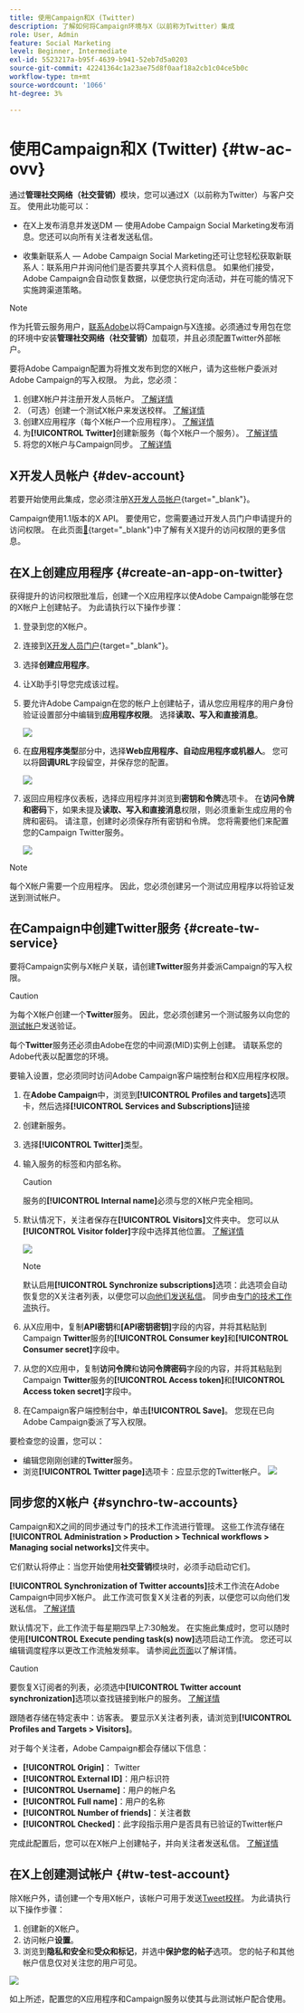 ```yaml
---
title: 使用Campaign和X (Twitter)
description: 了解如何将Campaign环境与X（以前称为Twitter）集成
role: User, Admin
feature: Social Marketing
level: Beginner, Intermediate
exl-id: 5523217a-b95f-4639-b941-52eb7d5a0203
source-git-commit: 42241364c1a23ae75d8f0aaf18a2cb1c04ce5b0c
workflow-type: tm+mt
source-wordcount: '1066'
ht-degree: 3%

---
```


# 使用Campaign和X (Twitter) {#tw-ac-ovv}

通过&#x200B;**管理社交网络（社交营销）**&#x200B;模块，您可以通过X（以前称为Twitter）与客户交互。 使用此功能可以：

* 在X上发布消息并发送DM — 使用Adobe Campaign Social Marketing发布消息。您还可以向所有关注者发送私信。

* 收集新联系人 — Adobe Campaign Social Marketing还可让您轻松获取新联系人：联系用户并询问他们是否要共享其个人资料信息。 如果他们接受，Adobe Campaign会自动恢复数据，以便您执行定向活动，并在可能的情况下实施跨渠道策略。


>[!NOTE]
>
>作为托管云服务用户，[联系Adobe](../start/campaign-faq.md#support)以将Campaign与X连接。必须通过专用包在您的环境中安装&#x200B;**管理社交网络（社交营销）**&#x200B;加载项，并且必须配置Twitter外部帐户。


要将Adobe Campaign配置为将推文发布到您的X帐户，请为这些帐户委派对Adobe Campaign的写入权限。 为此，您必须：

1. 创建X帐户并注册开发人员帐户。 [了解详情](#dev-account)
1. （可选）创建一个测试X帐户来发送校样。 [了解详情](#tw-test-account)
1. 创建X应用程序（每个X帐户一个应用程序）。 [了解详情](#create-an-app-on-twitter)
1. 为&#x200B;**[!UICONTROL Twitter]**&#x200B;创建新服务（每个X帐户一个服务）。 [了解详情](#create-tw-service)
1. 将您的X帐户与Campaign同步。 [了解详情](#synchro-tw-accounts)

## X开发人员帐户 {#dev-account}

若要开始使用此集成，您必须注册[X开发人员帐户](https://developer.twitter.com){target="_blank"}。

Campaign使用1.1版本的X API。 要使用它，您需要通过开发人员门户申请提升的访问权限。 在此页面[&#128279;](https://developer.twitter.com/en/portal/products/elevated){target="_blank"}中了解有关X提升的访问权限的更多信息。

## 在X上创建应用程序 {#create-an-app-on-twitter}

获得提升的访问权限批准后，创建一个X应用程序以使Adobe Campaign能够在您的X帐户上创建帖子。 为此请执行以下操作步骤：

1. 登录到您的X帐户。
1. 连接到[X开发人员门户](https://developer.twitter.com/en/apps){target="_blank"}。
1. 选择&#x200B;**创建应用程序**。
1. 让X助手引导您完成该过程。
1. 要允许Adobe Campaign在您的帐户上创建帖子，请从您应用程序的用户身份验证设置部分中编辑到&#x200B;**应用程序权限**。 选择&#x200B;**读取、写入和直接消息**。

   ![](assets/tw-permissions.png)

1. 在&#x200B;**应用程序类型**&#x200B;部分中，选择&#x200B;**Web应用程序、自动应用程序或机器人**。 您可以将&#x200B;**回调URL**&#x200B;字段留空，并保存您的配置。

   ![](assets/tw-app-type.png)

1. 返回应用程序仪表板，选择应用程序并浏览到&#x200B;**密钥和令牌**&#x200B;选项卡。 在&#x200B;**访问令牌和密码**&#x200B;下，如果未提及&#x200B;**读取、写入和直接消息**&#x200B;权限，则必须重新生成应用的令牌和密码。 请注意，创建时必须保存所有密钥和令牌。 您将需要他们来配置您的Campaign Twitter服务。

   ![](assets/tw-permissions-check.png)


>[!NOTE]
>
>每个X帐户需要一个应用程序。 因此，您必须创建另一个测试应用程序以将验证发送到测试帐户。
>

## 在Campaign中创建Twitter服务 {#create-tw-service}

要将Campaign实例与X帐户关联，请创建&#x200B;**Twitter**&#x200B;服务并委派Campaign的写入权限。

>[!CAUTION]
>
>为每个X帐户创建一个&#x200B;**Twitter**&#x200B;服务。 因此，您必须创建另一个测试服务以向您的[测试帐户](#tw-test-account)发送验证。
>
>每个&#x200B;**Twitter**&#x200B;服务还必须由Adobe在您的中间源(MID)实例上创建。 请联系您的Adobe代表以配置您的环境。
>

要输入设置，您必须同时访问Adobe Campaign客户端控制台和X应用程序权限。

1. 在&#x200B;**Adobe Campaign**&#x200B;中，浏览到&#x200B;**[!UICONTROL Profiles and targets]**&#x200B;选项卡，然后选择&#x200B;**[!UICONTROL Services and Subscriptions]**&#x200B;链接
1. 创建新服务。
1. 选择&#x200B;**[!UICONTROL Twitter]**&#x200B;类型。
1. 输入服务的标签和内部名称。

   >[!CAUTION]
   >
   >服务的&#x200B;**[!UICONTROL Internal name]**&#x200B;必须与您的X帐户完全相同。
   >

1. 默认情况下，关注者保存在&#x200B;**[!UICONTROL Visitors]**&#x200B;文件夹中。 您可以从&#x200B;**[!UICONTROL Visitor folder]**&#x200B;字段中选择其他位置。 [了解详情](../send/twitter.md#direct-tw-messages)

   ![](assets/tw-service-in-ac.png)

   >[!NOTE]
   >
   >默认启用&#x200B;**[!UICONTROL Synchronize subscriptions]**&#x200B;选项：此选项会自动恢复您的X关注者列表，以便您可以[向他们发送私信](../send/twitter.md#direct-tw-messages)。 同步由[专门的技术工作流](#synchro-tw-accounts)执行。

1. 从X应用中，复制&#x200B;**API密钥**&#x200B;和&#x200B;**[API密钥密钥]**&#x200B;字段的内容，并将其粘贴到Campaign **Twitter**&#x200B;服务的&#x200B;**[!UICONTROL Consumer key]**&#x200B;和&#x200B;**[!UICONTROL Consumer secret]**&#x200B;字段中。

1. 从您的X应用中，复制&#x200B;**访问令牌**&#x200B;和&#x200B;**访问令牌密码**&#x200B;字段的内容，并将其粘贴到Campaign **Twitter**&#x200B;服务的&#x200B;**[!UICONTROL Access token]**&#x200B;和&#x200B;**[!UICONTROL Access token secret]**&#x200B;字段中。

1. 在Campaign客户端控制台中，单击&#x200B;**[!UICONTROL Save]**。 您现在已向Adobe Campaign委派了写入权限。

要检查您的设置，您可以：

* 编辑您刚刚创建的&#x200B;**Twitter**&#x200B;服务。
* 浏览&#x200B;**[!UICONTROL Twitter page]**&#x200B;选项卡：应显示您的Twitter帐户。
  ![](assets/tw-page.png)

## 同步您的X帐户 {#synchro-tw-accounts}

Campaign和X之间的同步通过专门的技术工作流进行管理。 这些工作流存储在&#x200B;**[!UICONTROL Administration > Production > Technical workflows > Managing social networks]**&#x200B;文件夹中。

它们默认将停止：当您开始使用&#x200B;**社交营销**&#x200B;模块时，必须手动启动它们。

**[!UICONTROL Synchronization of Twitter accounts]**&#x200B;技术工作流在Adobe Campaign中同步X帐户。 此工作流可恢复X关注者的列表，以便您可以向他们发送私信。 [了解详情](../send/twitter.md#direct-tw-messages)

默认情况下，此工作流于每星期四早上7:30触发。 在实施此集成时，您可以随时使用&#x200B;**[!UICONTROL Execute pending task(s) now]**&#x200B;选项启动工作流。  您还可以编辑调度程序以更改工作流触发频率。 请参阅[此页面](../../automation/workflow/scheduler.md)以了解详情。

>[!CAUTION]
>
>要恢复X订阅者的列表，必须选中&#x200B;**[!UICONTROL Twitter account synchronization]**&#x200B;选项以查找链接到帐户的服务。 [了解详情](#create-tw-service)

跟随者存储在特定表中：访客表。 要显示X关注者列表，请浏览到&#x200B;**[!UICONTROL Profiles and Targets > Visitors]**。

对于每个关注者，Adobe Campaign都会存储以下信息：

* **[!UICONTROL Origin]**： Twitter
* **[!UICONTROL External ID]**：用户标识符
* **[!UICONTROL Username]**：用户的帐户名
* **[!UICONTROL Full name]**：用户的名称
* **[!UICONTROL Number of friends]**：关注者数
* **[!UICONTROL Checked]**：此字段指示用户是否具有已验证的Twitter帐户

完成此配置后，您可以在X帐户上创建帖子，并向关注者发送私信。 [了解详情](../send/twitter.md)

## 在X上创建测试帐户 {#tw-test-account}

除X帐户外，请创建一个专用X帐户，该帐户可用于发送[Tweet校样](../send/twitter.md#send-tw-proofs)。 为此请执行以下操作步骤：

1. 创建新的X帐户。
1. 访问帐户&#x200B;**设置**。
1. 浏览到&#x200B;**隐私和安全**&#x200B;和&#x200B;**受众和标记**，并选中&#x200B;**保护您的帖子**&#x200B;选项。 您的帖子和其他帐户信息仅对关注您的用户可见。

![](assets/do-not-localize/social_tw_test_page.png)

如上所述，配置您的X应用程序和Campaign服务以使其与此测试帐户配合使用。
